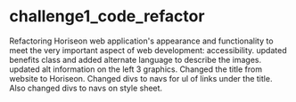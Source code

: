 # challenge1_code_refactor
Refactoring Horiseon web application's appearance and functionality to meet the very important aspect of web development: accessibility.
updated benefits class and added alternate language to describe the images.
updated alt information on the left 3 graphics.
Changed the title from website to Horiseon.
Changed divs to navs for ul of links under the title.
Also changed divs to navs on style sheet.


